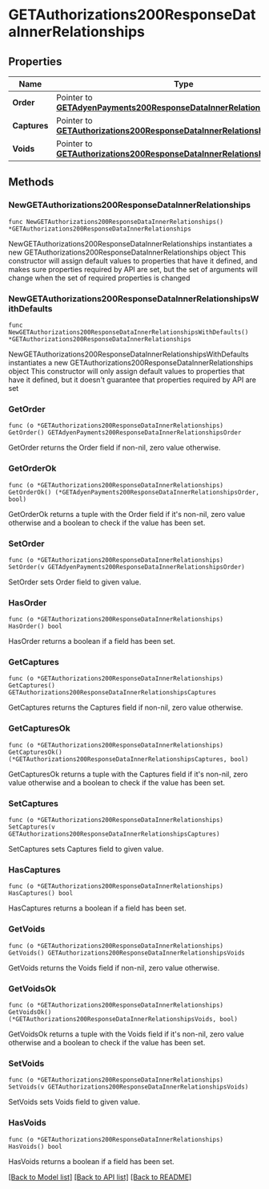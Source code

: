 # GETAuthorizations200ResponseDataInnerRelationships

## Properties

Name | Type | Description | Notes
------------ | ------------- | ------------- | -------------
**Order** | Pointer to [**GETAdyenPayments200ResponseDataInnerRelationshipsOrder**](GETAdyenPayments200ResponseDataInnerRelationshipsOrder.md) |  | [optional] 
**Captures** | Pointer to [**GETAuthorizations200ResponseDataInnerRelationshipsCaptures**](GETAuthorizations200ResponseDataInnerRelationshipsCaptures.md) |  | [optional] 
**Voids** | Pointer to [**GETAuthorizations200ResponseDataInnerRelationshipsVoids**](GETAuthorizations200ResponseDataInnerRelationshipsVoids.md) |  | [optional] 

## Methods

### NewGETAuthorizations200ResponseDataInnerRelationships

`func NewGETAuthorizations200ResponseDataInnerRelationships() *GETAuthorizations200ResponseDataInnerRelationships`

NewGETAuthorizations200ResponseDataInnerRelationships instantiates a new GETAuthorizations200ResponseDataInnerRelationships object
This constructor will assign default values to properties that have it defined,
and makes sure properties required by API are set, but the set of arguments
will change when the set of required properties is changed

### NewGETAuthorizations200ResponseDataInnerRelationshipsWithDefaults

`func NewGETAuthorizations200ResponseDataInnerRelationshipsWithDefaults() *GETAuthorizations200ResponseDataInnerRelationships`

NewGETAuthorizations200ResponseDataInnerRelationshipsWithDefaults instantiates a new GETAuthorizations200ResponseDataInnerRelationships object
This constructor will only assign default values to properties that have it defined,
but it doesn't guarantee that properties required by API are set

### GetOrder

`func (o *GETAuthorizations200ResponseDataInnerRelationships) GetOrder() GETAdyenPayments200ResponseDataInnerRelationshipsOrder`

GetOrder returns the Order field if non-nil, zero value otherwise.

### GetOrderOk

`func (o *GETAuthorizations200ResponseDataInnerRelationships) GetOrderOk() (*GETAdyenPayments200ResponseDataInnerRelationshipsOrder, bool)`

GetOrderOk returns a tuple with the Order field if it's non-nil, zero value otherwise
and a boolean to check if the value has been set.

### SetOrder

`func (o *GETAuthorizations200ResponseDataInnerRelationships) SetOrder(v GETAdyenPayments200ResponseDataInnerRelationshipsOrder)`

SetOrder sets Order field to given value.

### HasOrder

`func (o *GETAuthorizations200ResponseDataInnerRelationships) HasOrder() bool`

HasOrder returns a boolean if a field has been set.

### GetCaptures

`func (o *GETAuthorizations200ResponseDataInnerRelationships) GetCaptures() GETAuthorizations200ResponseDataInnerRelationshipsCaptures`

GetCaptures returns the Captures field if non-nil, zero value otherwise.

### GetCapturesOk

`func (o *GETAuthorizations200ResponseDataInnerRelationships) GetCapturesOk() (*GETAuthorizations200ResponseDataInnerRelationshipsCaptures, bool)`

GetCapturesOk returns a tuple with the Captures field if it's non-nil, zero value otherwise
and a boolean to check if the value has been set.

### SetCaptures

`func (o *GETAuthorizations200ResponseDataInnerRelationships) SetCaptures(v GETAuthorizations200ResponseDataInnerRelationshipsCaptures)`

SetCaptures sets Captures field to given value.

### HasCaptures

`func (o *GETAuthorizations200ResponseDataInnerRelationships) HasCaptures() bool`

HasCaptures returns a boolean if a field has been set.

### GetVoids

`func (o *GETAuthorizations200ResponseDataInnerRelationships) GetVoids() GETAuthorizations200ResponseDataInnerRelationshipsVoids`

GetVoids returns the Voids field if non-nil, zero value otherwise.

### GetVoidsOk

`func (o *GETAuthorizations200ResponseDataInnerRelationships) GetVoidsOk() (*GETAuthorizations200ResponseDataInnerRelationshipsVoids, bool)`

GetVoidsOk returns a tuple with the Voids field if it's non-nil, zero value otherwise
and a boolean to check if the value has been set.

### SetVoids

`func (o *GETAuthorizations200ResponseDataInnerRelationships) SetVoids(v GETAuthorizations200ResponseDataInnerRelationshipsVoids)`

SetVoids sets Voids field to given value.

### HasVoids

`func (o *GETAuthorizations200ResponseDataInnerRelationships) HasVoids() bool`

HasVoids returns a boolean if a field has been set.


[[Back to Model list]](../README.md#documentation-for-models) [[Back to API list]](../README.md#documentation-for-api-endpoints) [[Back to README]](../README.md)



